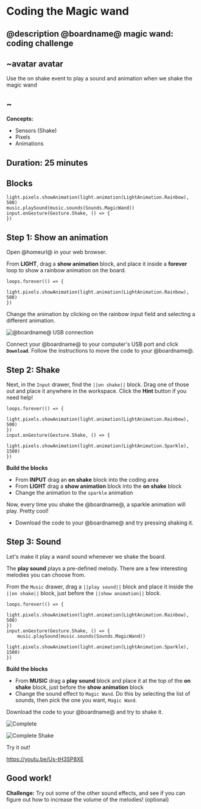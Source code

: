 # Coding the Magic wand
## @description @boardname@ magic wand: coding challenge

## ~avatar avatar
Use the on shake event to play a sound and animation when we shake the magic wand
## ~

**Concepts:**
  * Sensors (Shake)
  * Pixels
  * Animations

## Duration: 25 minutes

## Blocks

```cards
light.pixels.showAnimation(light.animation(LightAnimation.Rainbow), 500)
music.playSound(music.sounds(Sounds.MagicWand))
input.onGesture(Gesture.Shake, () => {
})
```

## Step 1: Show an animation
Open @homeurl@ in your web browser.

From **LIGHT**, drag a **show animation** block, and place it inside a **forever** loop to show a rainbow animation on the board.

```blocks
loops.forever(() => {
    light.pixels.showAnimation(light.animation(LightAnimation.Rainbow), 500)
})
```

Change the animation by clicking on the rainbow input field and selecting a different animation. 

![@boardname@ USB connection](/static/cp/projects/magic-wand/connect.jpg)

Connect your @boardname@ to your computer's USB port and click **`Download`**.
Follow the instructions to move the code to your @boardname@.

## Step 2: Shake

Next, in the ``Input`` drawer, find the ``||on shake||`` block. Drag one of those out and place it anywhere in the workspace.
Click the **Hint** button if you need help!

```blocks
loops.forever(() => {
    light.pixels.showAnimation(light.animation(LightAnimation.Rainbow), 500)
})
input.onGesture(Gesture.Shake, () => {
    light.pixels.showAnimation(light.animation(LightAnimation.Sparkle), 1500)
})
```
**Build the blocks**
  * From **INPUT** drag an **on shake** block into the coding area
  * From **LIGHT** drag a **show animation** block into the **on shake** block
  * Change the animation to the `sparkle` animation

Now, every time you shake the @boardname@, a sparkle animation will play. Pretty cool!

  * Download the code to your @boardname@ and try pressing shaking it.

## Step 3: Sound

Let's make it play a wand sound whenever we shake the board.

The **play sound** plays a pre-defined melody. There are a few interesting melodies you can choose from.

From the ``Music`` drawer, drag a ``||play sound||`` block and place it inside the ``||on shake||`` block, just before the ``||show animation||`` block.

```blocks
loops.forever(() => {
    light.pixels.showAnimation(light.animation(LightAnimation.Rainbow), 500)
})
input.onGesture(Gesture.Shake, () => {
    music.playSound(music.sounds(Sounds.MagicWand))
    light.pixels.showAnimation(light.animation(LightAnimation.Sparkle), 1500)
})
```

**Build the blocks**
  * From **MUSIC** drag a **play sound** block and place it at the top of the **on shake** block, just before the **show animation** block
  * Change the sound effect to ``Magic Wand``. Do this by selecting the list of sounds, then pick the one you want, ``Magic Wand``.

Download the code to your @boardname@ and try to shake it.

![Complete](/static/cp/projects/magic-wand/complete.jpg)

![Complete Shake](/static/cp/projects/magic-wand/complete-shake.jpg)

Try it out!

https://youtu.be/Us-tH3SP8XE

## Good work!
**Challenge:** Try out some of the other sound effects, and see if you can figure out how to increase the volume of the melodies! (optional)


